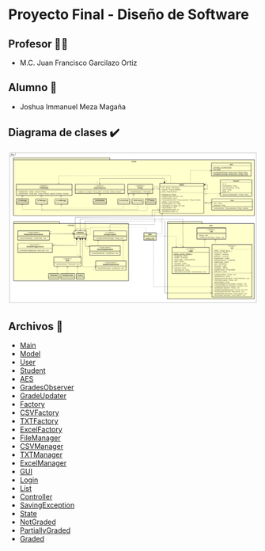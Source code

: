 # Proyecto Final - Diseño de Software

## Profesor :man_teacher:

- M.C. Juan Francisco Garcilazo Ortiz

## Alumno :space_invader:

- Joshua Immanuel Meza Magaña

## Diagrama de clases :heavy_check_mark:

<img src="./.github/DiagramaClasesFinal.png" alt="Diagrama de clases">

## Archivos :file_folder:

- [Main](./src/main/java/Main.java)
- [Model](./src/main/java/model/Model.java)
- [User](./src/main/java/model/User.java)
- [Student](./src/main/java/model/Student.java)
- [AES](./src/main/java/model/AES.java)
- [GradesObserver](./src/main/java/model/GradesObserver.java)
- [GradeUpdater](./src/main/java/model/GradeUpdater.java)
- [Factory](./src/main/java/model/Factory.java)
- [CSVFactory](./src/main/java/model/CSVFactory.java)
- [TXTFactory](./src/main/java/model/TXTFactory.java)
- [ExcelFactory](./src/main/java/model/ExcelFactory.java)
- [FileManager](./src/main/java/model/FileManager.java)
- [CSVManager](./src/main/java/model/CSVManager.java)
- [TXTManager](./src/main/java/model/TXTManager.java)
- [ExcelManager](./src/main/java/model/ExcelManager.java)
- [GUI](./src/main/java/view/GUI.java)
- [Login](./src/main/java/view/Login.java)
- [List](./src/main/java/view/List.java)
- [Controller](./src/main/java/controller/Controller.java)
- [SavingException](./src/main/java/controller/SavingException.java)
- [State](./src/main/java/controller/State.java)
- [NotGraded](./src/main/java/controller/NotGraded.java)
- [PartiallyGraded](./src/main/java/controller/PartiallyGraded.java)
- [Graded](./src/main/java/controller/Graded.java)

